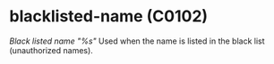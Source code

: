 # blacklisted-name (C0102)
*Black listed name "%s"* Used when the name is listed in the black list
(unauthorized names).
